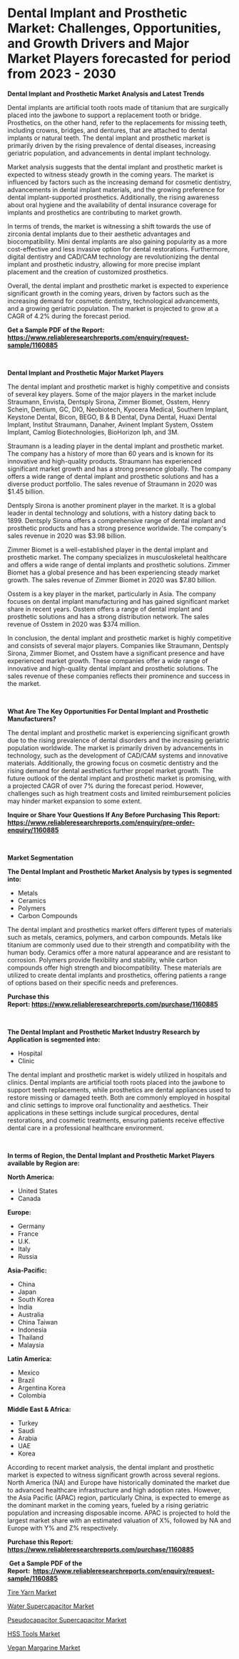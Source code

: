 <p><h1>Dental Implant and Prosthetic Market: Challenges, Opportunities, and Growth Drivers and Major Market Players forecasted for period from 2023 - 2030</h1></p><p><strong>Dental Implant and Prosthetic Market Analysis and Latest Trends</strong></p>
<p><p>Dental implants are artificial tooth roots made of titanium that are surgically placed into the jawbone to support a replacement tooth or bridge. Prosthetics, on the other hand, refer to the replacements for missing teeth, including crowns, bridges, and dentures, that are attached to dental implants or natural teeth. The dental implant and prosthetic market is primarily driven by the rising prevalence of dental diseases, increasing geriatric population, and advancements in dental implant technology.</p><p>Market analysis suggests that the dental implant and prosthetic market is expected to witness steady growth in the coming years. The market is influenced by factors such as the increasing demand for cosmetic dentistry, advancements in dental implant materials, and the growing preference for dental implant-supported prosthetics. Additionally, the rising awareness about oral hygiene and the availability of dental insurance coverage for implants and prosthetics are contributing to market growth.</p><p>In terms of trends, the market is witnessing a shift towards the use of zirconia dental implants due to their aesthetic advantages and biocompatibility. Mini dental implants are also gaining popularity as a more cost-effective and less invasive option for dental restorations. Furthermore, digital dentistry and CAD/CAM technology are revolutionizing the dental implant and prosthetic industry, allowing for more precise implant placement and the creation of customized prosthetics.</p><p>Overall, the dental implant and prosthetic market is expected to experience significant growth in the coming years, driven by factors such as the increasing demand for cosmetic dentistry, technological advancements, and a growing geriatric population. The market is projected to grow at a CAGR of 4.2% during the forecast period.</p></p>
<p><strong>Get a Sample PDF of the Report:&nbsp; <a href="https://www.reliableresearchreports.com/enquiry/request-sample/1160885">https://www.reliableresearchreports.com/enquiry/request-sample/1160885</a></strong></p>
<p>&nbsp;</p>
<p><strong>Dental Implant and Prosthetic Major Market Players</strong></p>
<p><p>The dental implant and prosthetic market is highly competitive and consists of several key players. Some of the major players in the market include Straumann, Envista, Dentsply Sirona, Zimmer Biomet, Osstem, Henry Schein, Dentium, GC, DIO, Neobiotech, Kyocera Medical, Southern Implant, Keystone Dental, Bicon, BEGO, B & B Dental, Dyna Dental, Huaxi Dental Implant, Institut Straumann, Danaher, Avinent Implant System, Osstem Implant, Camlog Biotechnologies, BioHorizon Iph, and 3M.</p><p>Straumann is a leading player in the dental implant and prosthetic market. The company has a history of more than 60 years and is known for its innovative and high-quality products. Straumann has experienced significant market growth and has a strong presence globally. The company offers a wide range of dental implant and prosthetic solutions and has a diverse product portfolio. The sales revenue of Straumann in 2020 was $1.45 billion.</p><p>Dentsply Sirona is another prominent player in the market. It is a global leader in dental technology and solutions, with a history dating back to 1899. Dentsply Sirona offers a comprehensive range of dental implant and prosthetic products and has a strong presence worldwide. The company's sales revenue in 2020 was $3.98 billion.</p><p>Zimmer Biomet is a well-established player in the dental implant and prosthetic market. The company specializes in musculoskeletal healthcare and offers a wide range of dental implants and prosthetic solutions. Zimmer Biomet has a global presence and has been experiencing steady market growth. The sales revenue of Zimmer Biomet in 2020 was $7.80 billion.</p><p>Osstem is a key player in the market, particularly in Asia. The company focuses on dental implant manufacturing and has gained significant market share in recent years. Osstem offers a range of dental implant and prosthetic solutions and has a strong distribution network. The sales revenue of Osstem in 2020 was $374 million.</p><p>In conclusion, the dental implant and prosthetic market is highly competitive and consists of several major players. Companies like Straumann, Dentsply Sirona, Zimmer Biomet, and Osstem have a significant presence and have experienced market growth. These companies offer a wide range of innovative and high-quality dental implant and prosthetic solutions. The sales revenue of these companies reflects their prominence and success in the market.</p></p>
<p>&nbsp;</p>
<p><strong>What Are The Key Opportunities For Dental Implant and Prosthetic Manufacturers?</strong></p>
<p><p>The dental implant and prosthetic market is experiencing significant growth due to the rising prevalence of dental disorders and the increasing geriatric population worldwide. The market is primarily driven by advancements in technology, such as the development of CAD/CAM systems and innovative materials. Additionally, the growing focus on cosmetic dentistry and the rising demand for dental aesthetics further propel market growth. The future outlook of the dental implant and prosthetic market is promising, with a projected CAGR of over 7% during the forecast period. However, challenges such as high treatment costs and limited reimbursement policies may hinder market expansion to some extent.</p></p>
<p><strong>Inquire or Share Your Questions If Any Before Purchasing This Report: <a href="https://www.reliableresearchreports.com/enquiry/pre-order-enquiry/1160885">https://www.reliableresearchreports.com/enquiry/pre-order-enquiry/1160885</a></strong></p>
<p>&nbsp;</p>
<p><strong>Market Segmentation</strong></p>
<p><strong>The Dental Implant and Prosthetic Market Analysis by types is segmented into:</strong></p>
<p><ul><li>Metals</li><li>Ceramics</li><li>Polymers</li><li>Carbon Compounds</li></ul></p>
<p><p>The dental implant and prosthetics market offers different types of materials such as metals, ceramics, polymers, and carbon compounds. Metals like titanium are commonly used due to their strength and compatibility with the human body. Ceramics offer a more natural appearance and are resistant to corrosion. Polymers provide flexibility and stability, while carbon compounds offer high strength and biocompatibility. These materials are utilized to create dental implants and prosthetics, offering patients a range of options based on their specific needs and preferences.</p></p>
<p><strong>Purchase this Report:&nbsp;<a href="https://www.reliableresearchreports.com/purchase/1160885">https://www.reliableresearchreports.com/purchase/1160885</a></strong></p>
<p>&nbsp;</p>
<p><strong>The Dental Implant and Prosthetic Market Industry Research by Application is segmented into:</strong></p>
<p><ul><li>Hospital</li><li>Clinic</li></ul></p>
<p><p>The dental implant and prosthetic market is widely utilized in hospitals and clinics. Dental implants are artificial tooth roots placed into the jawbone to support teeth replacements, while prosthetics are dental appliances used to restore missing or damaged teeth. Both are commonly employed in hospital and clinic settings to improve oral functionality and aesthetics. Their applications in these settings include surgical procedures, dental restorations, and cosmetic treatments, ensuring patients receive effective dental care in a professional healthcare environment.</p></p>
<p>&nbsp;</p>
<p><strong>In terms of Region, the Dental Implant and Prosthetic Market Players available by Region are:</strong></p>
<p>
    <p> <strong> North America: </strong>
        <ul>
            <li>United States</li>
            <li>Canada</li>
        </ul>
        </p> 
    <p> <strong> Europe: </strong>
        <ul>
            <li>Germany</li>
            <li>France</li>
            <li>U.K.</li>
            <li>Italy</li>
            <li>Russia</li>
        </ul>
        </p> 
    <p> <strong> Asia-Pacific: </strong>
        <ul>
            <li>China</li>
            <li>Japan</li>
            <li>South Korea</li>
            <li>India</li>
            <li>Australia</li>
            <li>China Taiwan</li>
            <li>Indonesia</li>
            <li>Thailand</li>
            <li>Malaysia</li>
        </ul>
        </p> 
    <p> <strong> Latin America: </strong>
        <ul>
            <li>Mexico</li>
            <li>Brazil</li>
            <li>Argentina Korea</li>
            <li>Colombia</li>
        </ul>
        </p> 
    <p> <strong> Middle East & Africa: </strong>
        <ul>
            <li>Turkey</li>
            <li>Saudi</li>
            <li>Arabia</li>
            <li>UAE</li>
            <li>Korea</li>
        </ul>
    </p>
    </p>
<p><p>According to recent market analysis, the dental implant and prosthetic market is expected to witness significant growth across several regions. North America (NA) and Europe have historically dominated the market due to advanced healthcare infrastructure and high adoption rates. However, the Asia Pacific (APAC) region, particularly China, is expected to emerge as the dominant market in the coming years, fueled by a rising geriatric population and increasing disposable income. APAC is projected to hold the largest market share with an estimated valuation of X%, followed by NA and Europe with Y% and Z% respectively.</p></p>
<p><strong>Purchase this Report: <a href="https://www.reliableresearchreports.com/purchase/1160885">https://www.reliableresearchreports.com/purchase/1160885</a></strong></p>
<p>&nbsp;<strong>Get a Sample PDF of the Report:&nbsp;&nbsp;<a href="https://www.reliableresearchreports.com/enquiry/request-sample/1160885">https://www.reliableresearchreports.com/enquiry/request-sample/1160885</a></strong></p>
<p><strong></strong></p>
<p><p><a href="https://medium.com/@caleighhane2777/tire-yarn-market-size-growth-forecast-2023-2030-c357d6282448">Tire Yarn Market</a></p><p><a href="https://github.com/BryceTownsendr/Market-Research-Report-List-1/blob/main/water-supercapacitor-market.md">Water Supercapacitor Market</a></p><p><a href="https://github.com/ChiragRp1/Market-Research-Report-List-1/blob/main/pseudocapacitor-supercapacitor-market.md">Pseudocapacitor Supercapacitor Market</a></p><p><a href="https://medium.com/@twilabailey2000/hss-tools-market-size-growth-forecast-2023-2030-6e2a07c67273">HSS Tools Market</a></p><p><a href="https://www.linkedin.com/pulse/vegan-margarine-market-size-share-amp-trends-analysis-report-rb0lc/">Vegan Margarine Market</a></p></p>
